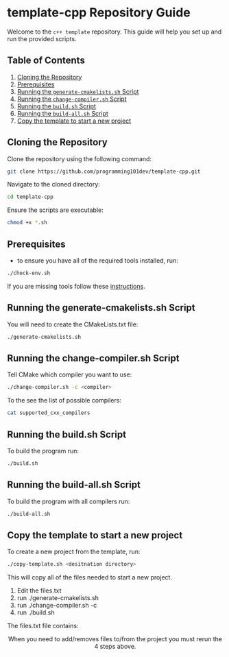 # template-cpp Repository Guide

Welcome to the `c++ template` repository. This guide will help you set up and run the provided scripts.

## **Table of Contents**

1. [Cloning the Repository](#cloning-the-repository)
2. [Prerequisites](#Prerequisites)
3. [Running the `generate-cmakelists.sh` Script](#running-the-generate-cmakelistssh-script)
4. [Running the `change-compiler.sh` Script](#running-the-change-compilersh-script)
5. [Running the `build.sh` Script](#running-the-buildsh-script)
5. [Running the `build-all.sh` Script](#running-the-build-allsh-script)
6. [Copy the template to start a new project](#copy-the-template-to-start-a-new-project)

## **Cloning the Repository**

Clone the repository using the following command:

```bash
git clone https://github.com/programming101dev/template-cpp.git
```

Navigate to the cloned directory:

```bash
cd template-cpp
```

Ensure the scripts are executable:

```bash
chmod +x *.sh
```

## **Prerequisites**

- to ensure you have all of the required tools installed, run:
```bash
./check-env.sh
```

If you are missing tools follow these [instructions](https://docs.google.com/document/d/1ZPqlPD1mie5iwJ2XAcNGz7WeA86dTLerFXs9sAuwCco/edit?usp=drive_link).

## **Running the generate-cmakelists.sh Script**

You will need to create the CMakeLists.txt file:

```bash
./generate-cmakelists.sh
```

## **Running the change-compiler.sh Script**

Tell CMake which compiler you want to use:

```bash
./change-compiler.sh -c <compiler>
```

To the see the list of possible compilers:

```bash
cat supported_cxx_compilers
```

## **Running the build.sh Script**

To build the program run:

```bash
./build.sh
```

## **Running the build-all.sh Script**

To build the program with all compilers run:

```bash
./build-all.sh
```

## **Copy the template to start a new project**

To create a new project from the template, run:

```bash
./copy-template.sh <desitnation directory>
```

This will copy all of the files needed to start a new project.

1. Edit the files.txt
2. run ./generate-cmakelists.sh
3. run ./change-compiler.sh -c <compiler>
4. run ./build.sh

The files.txt file contains:
<executable> <source files> <header files> <libraries>

When you need to add/removes files to/from the project you must rerun the 4 steps above. 
